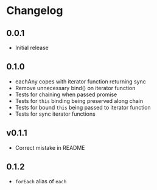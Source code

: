 # Changelog

## 0.0.1

* Initial release

## 0.1.0

* eachAny copes with iterator function returning sync
* Remove unnecessary bind() on iterator function
* Tests for chaining when passed promise
* Tests for `this` binding being preserved along chain
* Tests for bound `this` being passed to iterator function
* Tests for sync iterator functions

## v0.1.1

* Correct mistake in README

## 0.1.2

* `forEach` alias of `each`
